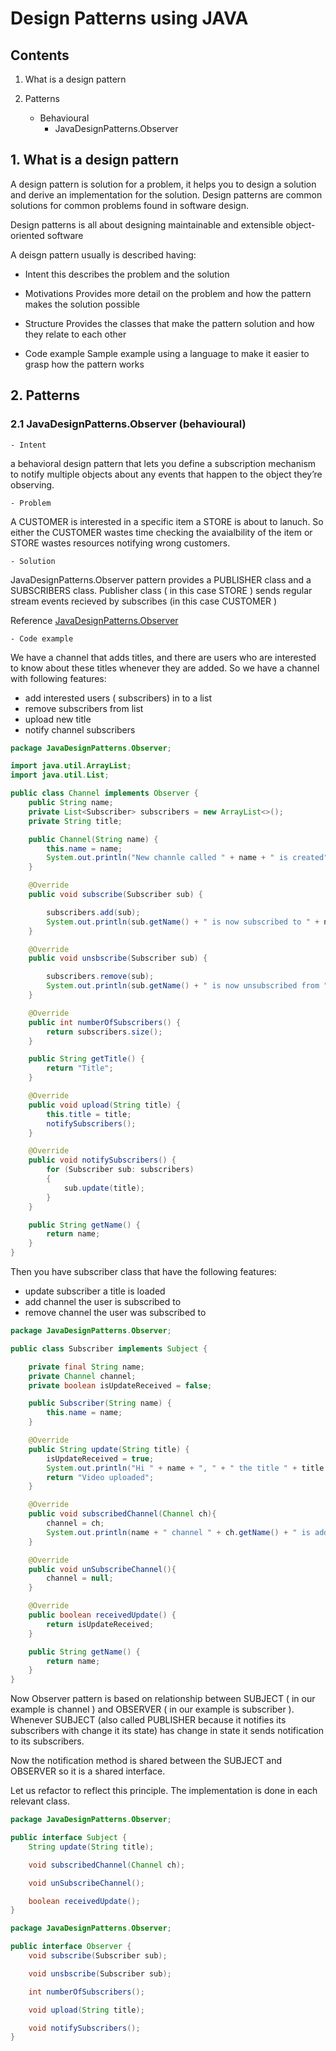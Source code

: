 # Design Patterns using JAVA
## Contents

1. What is a design pattern

2. Patterns

    - Behavioural
      - JavaDesignPatterns.Observer

## 1. What is a design pattern


A design pattern is solution for a problem, it helps you to design a solution and derive an implementation for the
solution. Design patterns are common solutions for common problems found in software design.

Design patterns is all about designing maintainable and extensible object-oriented software

A deisgn pattern usually is described having:

 - Intent
    this describes the problem and the solution

  - Motivations
    Provides more detail on the problem and how the pattern makes the solution possible

   - Structure
    Provides the classes that make the pattern solution and how they relate to each other

   - Code example
    Sample example using a language to make it easier to grasp how the pattern works

## 2. Patterns

### 2.1 JavaDesignPatterns.Observer (behavioural)

    - Intent
a behavioral design pattern that lets you define a subscription mechanism to notify multiple objects about any events that happen to the object they’re observing.

    - Problem
A CUSTOMER is interested in a specific item a STORE is about to lanuch. So either the CUSTOMER wastes time checking the avaialbility of the item or STORE wastes resources notifying wrong customers.

    - Solution
JavaDesignPatterns.Observer pattern provides a PUBLISHER class and  a SUBSCRIBERS class. Publisher class ( in this case STORE ) sends regular stream events recieved by subscribes (in this case CUSTOMER )

Reference [JavaDesignPatterns.Observer](https://refactoring.guru/design-patterns/observer)

    - Code example

We have a channel that adds titles, and there are users who are interested to know about these titles whenever they are added.
So we have a channel with following features:
- add interested users ( subscribers) in to a list
- remove subscribers from list
- upload new title
- notify channel subscribers

```java
package JavaDesignPatterns.Observer;

import java.util.ArrayList;
import java.util.List;

public class Channel implements Observer {
    public String name;
    private List<Subscriber> subscribers = new ArrayList<>();
    private String title;

    public Channel(String name) {
        this.name = name;
        System.out.println("New channle called " + name + " is created");
    }

    @Override
    public void subscribe(Subscriber sub) {

        subscribers.add(sub);
        System.out.println(sub.getName() + " is now subscribed to " + name + " channel");
    }

    @Override
    public void unsbscribe(Subscriber sub) {

        subscribers.remove(sub);
        System.out.println(sub.getName() + " is now unsubscribed from " + name + " channel");
    }

    @Override
    public int numberOfSubscribers() {
        return subscribers.size();
    }

    public String getTitle() {
        return "Title";
    }

    @Override
    public void upload(String title) {
        this.title = title;
        notifySubscribers();
    }

    @Override
    public void notifySubscribers() {
        for (Subscriber sub: subscribers)
        {
            sub.update(title);
        }
    }

    public String getName() {
        return name;
    }
}
```
Then you have subscriber class that have the following features:
- update subscriber a title is loaded
- add channel the user is subscribed to
- remove channel the user was subscribed to

```java
package JavaDesignPatterns.Observer;

public class Subscriber implements Subject {

    private final String name;
    private Channel channel;
    private boolean isUpdateReceived = false;

    public Subscriber(String name) {
        this.name = name;
    }

    @Override
    public String update(String title) {
        isUpdateReceived = true;
        System.out.println("Hi " + name + ", " + " the title " + title + " is uploaded to PS5 channel !");
        return "Video uploaded";
    }

    @Override
    public void subscribedChannel(Channel ch){
        channel = ch;
        System.out.println(name + " channel " + ch.getName() + " is added to your channel subscription");
    }

    @Override
    public void unSubscribeChannel(){
        channel = null;
    }

    @Override
    public boolean receivedUpdate() {
        return isUpdateReceived;
    }

    public String getName() {
        return name;
    }
}
```

Now Observer pattern is based on relationship between SUBJECT ( in our example is channel ) and OBSERVER ( in our example is subscriber ). Whenever SUBJECT (also called PUBLISHER because it notifies its subscribers with change it its state) has change in state it sends notification to its subscribers.

Now the notification method is shared between the SUBJECT and OBSERVER so it is a shared interface.

Let us refactor to reflect this principle. The implementation is done in each relevant class.
```java
package JavaDesignPatterns.Observer;

public interface Subject {
    String update(String title);

    void subscribedChannel(Channel ch);

    void unSubscribeChannel();

    boolean receivedUpdate();
}
```

```java
package JavaDesignPatterns.Observer;

public interface Observer {
    void subscribe(Subscriber sub);

    void unsbscribe(Subscriber sub);

    int numberOfSubscribers();

    void upload(String title);

    void notifySubscribers();
}
```